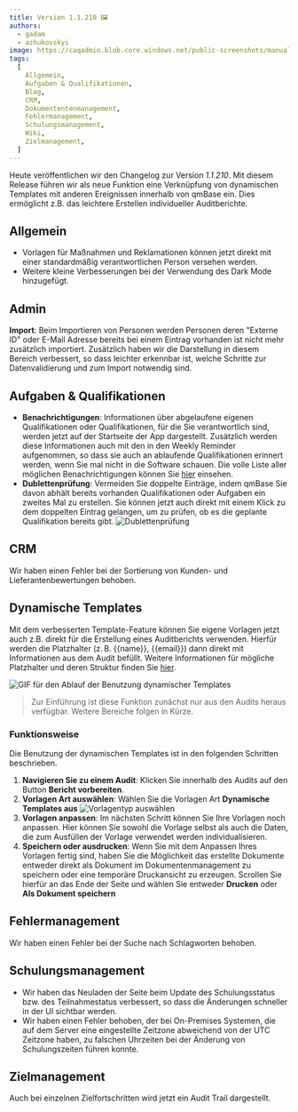 ```yaml
---
title: Version 1.1.210 🖼️
authors:
  - gadam
  - azhukovskyi
image: https://caqadmin.blob.core.windows.net/public-screenshots/manual-screenshots/ai-release-notes.png
tags:
  [
    Allgemein,
    Aufgaben & Qualifikationen,
    Blog,
    CRM,
    Dokumententenmanagement,
    Fehlermanagement,
    Schulungsmanagement,
    Wiki,
    Zielmanagement,
  ]
---
```


Heute veröffentlichen wir den Changelog zur Version _1.1.210_. Mit diesem Release führen wir als neue Funktion eine Verknüpfung von dynamischen Templates mit anderen Ereignissen innerhalb von qmBase ein. Dies ermöglicht z.B. das leichtere Erstellen individueller Auditberichte.

<!--truncate-->

## Allgemein

- Vorlagen für Maßnahmen und Reklamationen können jetzt direkt mit einer standardmäßig verantwortlichen Person versehen werden.
- Weitere kleine Verbesserungen bei der Verwendung des Dark Mode hinzugefügt.

## Admin

**Import**: Beim Importieren von Personen werden Personen deren "Externe ID" oder E-Mail Adresse bereits bei einem Eintrag vorhanden ist nicht mehr zusätzlich importiert. Zusätzlich haben wir die Darstellung in diesem Bereich verbessert, so dass leichter erkennbar ist, welche Schritte zur Datenvalidierung und zum Import notwendig sind.

## Aufgaben & Qualifikationen

- **Benachrichtigungen**: Informationen über abgelaufene eigenen Qualifikationen oder Qualifikationen, für die Sie verantwortlich sind, werden jetzt auf der Startseite der App dargestellt.
  Zusätzlich werden diese Informationen auch mit den in den Weekly Reminder aufgenommen, so dass sie auch an ablaufende Qualifikationen erinnert werden, wenn Sie mal nicht in die Software schauen.
  Die volle Liste aller möglichen Benachrichtigungen können Sie [hier](/docs/benachrichtigungen) einsehen.
- **Dublettenprüfung**: Vermeiden Sie doppelte Einträge, indem qmBase Sie davon abhält bereits vorhanden Qualifikationen oder Aufgaben ein zweites Mal zu erstellen. Sie können jetzt auch direkt mit einem Klick zu dem doppelten Eintrag gelangen, um zu prüfen, ob es die geplante Qualifikation bereits gibt.
  ![Dublettenprüfung](https://caqadmin.blob.core.windows.net/public-screenshots/manual-screenshots/Screenshot%202025-05-19_duplicatesCheck.png)

## CRM

Wir haben einen Fehler bei der Sortierung von Kunden- und Lieferantenbewertungen behoben.

## Dynamische Templates

Mit dem verbesserten Template-Feature können Sie eigene Vorlagen jetzt auch z.B. direkt für die Erstellung eines Auditberichts verwenden. Hierfür werden die Platzhalter (z. B. \{\{name\}\}, \{\{email\}\}) dann direkt mit Informationen aus dem Audit befüllt. Weitere Informationen für mögliche Platzhalter und deren Struktur finden Sie [hier](/docs/apps/articles/article-placeholder).

![GIF für den Ablauf der Benutzung dynamischer Templates](https://caqadmin.blob.core.windows.net/public-screenshots/manual-screenshots/dynamic-template-demo.gif)

> Zur Einführung ist diese Funktion zunächst nur aus den Audits heraus verfügbar. Weitere Bereiche folgen in Kürze.

### Funktionsweise

Die Benutzung der dynamischen Templates ist in den folgenden Schritten beschrieben.

1. **Navigieren Sie zu einem Audit**: Klicken Sie innerhalb des Audits auf den Button **Bericht vorbereiten**.
2. **Vorlagen Art auswählen**: Wählen Sie die Vorlagen Art **Dynamische Templates aus**
   ![Vorlagentyp auswählen](https://caqadmin.blob.core.windows.net/public-screenshots/manual-screenshots/Screenshot%202025-05-19_templateSelect.png)
3. **Vorlagen anpassen**: Im nächsten Schritt können Sie Ihre Vorlagen noch anpassen. Hier können Sie sowohl die Vorlage selbst als auch die Daten, die zum Ausfüllen der Vorlage verwendet werden individualisieren.
4. **Speichern oder ausdrucken**: Wenn Sie mit dem Anpassen Ihres Vorlagen fertig sind, haben Sie die Möglichkeit das erstellte Dokumente entweder direkt als Dokument im Dokumentenmanagement zu speichern oder eine temporäre Druckansicht zu erzeugen.
   Scrollen Sie hierfür an das Ende der Seite und wählen Sie entweder **Drucken** oder **Als Dokument speichern**

## Fehlermanagement

Wir haben einen Fehler bei der Suche nach Schlagworten behoben.

## Schulungsmanagement

- Wir haben das Neuladen der Seite beim Update des Schulungsstatus bzw. des Teilnahmestatus verbessert, so dass die Änderungen schneller in der UI sichtbar werden.
- Wir haben einen Fehler behoben, der bei On-Premises Systemen, die auf dem Server eine eingestellte Zeitzone abweichend von der UTC Zeitzone haben, zu falschen Uhrzeiten bei der Änderung von Schulungszeiten führen konnte.

## Zielmanagement

Auch bei einzelnen Zielfortschritten wird jetzt ein Audit Trail dargestellt.
